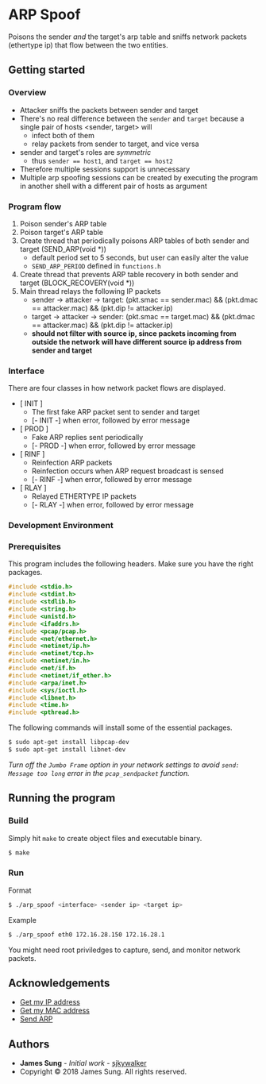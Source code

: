 # ARP Spoof

Poisons the sender *and* the target's arp table and sniffs network packets (ethertype ip) that flow between the two entities.

## Getting started

### Overview

* Attacker sniffs the packets between sender and target
* There's no real difference between the `sender` and `target` because a single pair of hosts <sender, target> will
    * infect both of them
    * relay packets from sender to target, and vice versa
* sender and target's roles are *symmetric*
    * thus `sender == host1`, and `target == host2`
* Therefore multiple sessions support is unnecessary
* Multiple arp spoofing sessions can be created by executing the program in another shell with a different pair of hosts as argument

### Program flow

1. Poison sender's ARP table
2. Poison target's ARP table
3. Create thread that periodically poisons ARP tables of both sender and target (SEND_ARP(void *))
    * default period set to 5 seconds, but user can easily alter the value
    * `SEND_ARP_PERIOD` defined in `functions.h`
4. Create thread that prevents ARP table recovery in both sender and target (BLOCK_RECOVERY(void *))
5. Main thread relays the following IP packets
    * sender -> attacker -> target: (pkt.smac == sender.mac) && (pkt.dmac == attacker.mac) && (pkt.dip != attacker.ip)
    * target -> attacker -> sender: (pkt.smac == target.mac) && (pkt.dmac == attacker.mac) && (pkt.dip != attacker.ip)
    * **should not filter with source ip, since packets incoming from outside the network will have different source ip address from sender and target**

### Interface

There are four classes in how network packet flows are displayed.

* [  INIT  ]
    * The first fake ARP packet sent to sender and target
    * [- INIT -] when error, followed by error message
* [  PROD  ]
    * Fake ARP replies sent periodically
    * [- PROD -] when error, followed by error message
* [  RINF  ]
    * Reinfection ARP packets
    * Reinfection occurs when ARP request broadcast is sensed
    * [- RINF -] when error, followed by error message
* [  RLAY  ]
    * Relayed ETHERTYPE IP packets
    * [- RLAY -] when error, followed by error message

### Development Environment

### Prerequisites

This program includes the following headers. Make sure you have the right packages.

```c
#include <stdio.h>
#include <stdint.h>
#include <stdlib.h>
#include <string.h>
#include <unistd.h>
#include <ifaddrs.h>
#include <pcap/pcap.h>
#include <net/ethernet.h>
#include <netinet/ip.h>
#include <netinet/tcp.h>
#include <netinet/in.h>
#include <net/if.h>
#include <netinet/if_ether.h>
#include <arpa/inet.h>
#include <sys/ioctl.h>
#include <libnet.h>
#include <time.h>
#include <pthread.h>
```

The following commands will install some of the essential packages.

```bash
$ sudo apt-get install libpcap-dev
$ sudo apt-get install libnet-dev
```

*Turn off the `Jumbo Frame` option in your network settings to avoid `send: Message too long` error in the `pcap_sendpacket` function.*

## Running the program

### Build

Simply hit `make` to create object files and executable binary.

```bash
$ make
```

### Run

Format

```bash
$ ./arp_spoof <interface> <sender ip> <target ip>
```

Example

```bash
$ ./arp_spoof eth0 172.16.28.150 172.16.28.1
```

You might need root priviledges to capture, send, and monitor network packets.

## Acknowledgements

* [Get my IP address](https://www.sanfoundry.com/c-program-get-ip-address/)
* [Get my MAC address](https://stackoverflow.com/questions/1779715/how-to-get-mac-address-of-your-machine-using-a-c-program)
* [Send ARP](https://github.com/sjkywalker/send_arp)

## Authors

* **James Sung** - *Initial work* - [sjkywalker](https://github.com/sjkywalker)
* Copyright © 2018 James Sung. All rights reserved.
